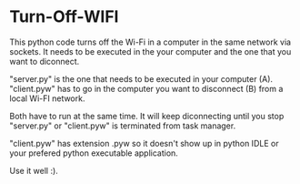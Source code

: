 # Turn-Off-WIFI
This python code turns off the Wi-Fi in a computer in the same network via sockets. 
It needs to be executed in the your computer and the one that you want to diconnect.

"server.py" is the one that needs to be executed in your computer (A).
"client.pyw" has to go in the computer you want to disconnect (B) from a local Wi-FI network.

Both have to run at the same time. It will keep diconnecting until you stop "server.py" or "client.pyw"
is terminated from task manager.

"client.pyw" has extension .pyw so it doesn't show up in python IDLE or your prefered python executable application.

Use it well :).
